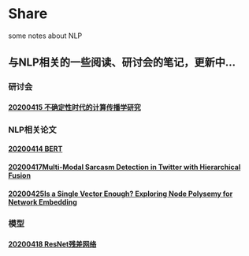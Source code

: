 # Share
some notes about NLP
## 与NLP相关的一些阅读、研讨会的笔记，更新中...  
### 研讨会
#### [20200415 不确定性时代的计算传播学研究](https://github.com/Kittyuzu1207/Share/blob/master/20200415不确定性时代的计算传播学研究.md)   

### NLP相关论文
#### [20200414 BERT](https://github.com/Kittyuzu1207/Share/blob/master/20200414论文阅读BERT.md)
#### [20200417Multi-Modal Sarcasm Detection in Twitter with Hierarchical Fusion](https://github.com/Kittyuzu1207/Share/blob/master/20200417Multi-Modal%20Sarcasm%20Detection%20in%20Twitter%20with%20Hierarchical%20Fusion.md)
#### [20200425Is a Single Vector Enough? Exploring Node Polysemy for Network Embedding](https://github.com/Kittyuzu1207/Share/blob/master/20200425Is%20a%20Single%20Vector%20Enough%3F%20Exploring%20Node%20Polysemy%20for%20Network%20Embedding.md)

### 模型
#### [20200418 ResNet残差网络](https://github.com/Kittyuzu1207/Share/blob/master/20200418ResNet残差网络理解.md)
